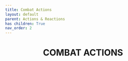 ```yaml
---
title: Combat Actions
layout: default
parent: Actions & Reactions
has children: True
nav_order: 2
---
```

<h1 style="text-align: center;"> COMBAT ACTIONS</h1>


